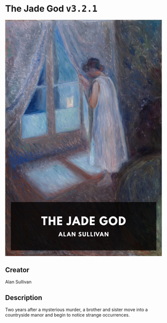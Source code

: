 
# The Jade God <kbd>v3.2.1</kbd>

<center>
  <img src="./cover-1024.jpg"/>
</center>

## Creator
Alan Sullivan

## Description
Two years after a mysterious murder, a brother and sister move into a countryside manor and begin to notice strange occurrences.
